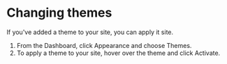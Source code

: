 # Changing themes

If you've added a theme to your site, you can apply it site.

1. From the Dashboard, click Appearance and choose Themes.
2. To apply a theme to your site, hover over the theme and click Activate.

